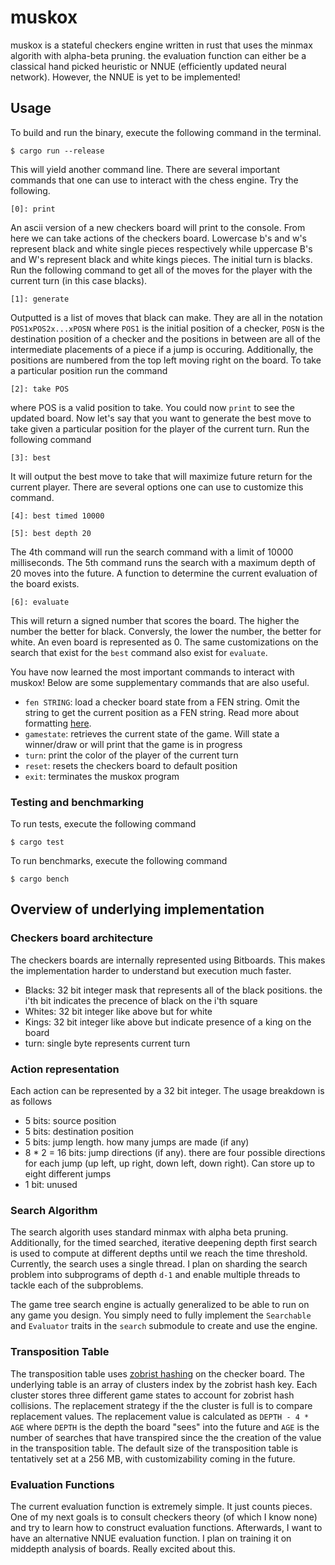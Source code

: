 # muskox

muskox is a stateful checkers engine written in rust that uses the minmax algorith with alpha-beta pruning. the evaluation function can either be a classical hand picked heuristic or NNUE (efficiently updated neural network). However, the NNUE is yet to be implemented!

## Usage

To build and run the binary, execute the following command in the terminal.

`$ cargo run --release`

This will yield another command line. There are several important commands that one can use to interact with the chess engine. Try the following.

`[0]: print`

An ascii version of a new checkers board will print to the console. From here we can take actions of the checkers board. Lowercase b's and w's represent black and white single pieces respectively while uppercase B's and W's represent black and white kings pieces. The initial turn is blacks. Run the following command to get all of the moves for the player with the current turn (in this case blacks).

`[1]: generate`

Outputted is a list of moves that black can make. They are all in the notation `POS1xPOS2x...xPOSN` where `POS1` is the initial position of a checker, `POSN` is the destination position of a checker and the positions in between are all of the intermediate placements of a piece if a jump is occuring. Additionally, the positions are numbered from the top left moving right on the board. To take a particular position run the command

`[2]: take POS`

where POS is a valid position to take. You could now `print` to see the updated board. Now let's say that you want to generate the best move to take given a particular position for the player of the current turn. Run the following command

`[3]: best`

It will output the best move to take that will maximize future return for the current player. There are several options one can use to customize this command.

`[4]: best timed 10000`

`[5]: best depth 20`

The 4th command will run the search command with a limit of 10000 milliseconds. The 5th command runs the search with a maximum depth of 20 moves into the future. A function to determine the current evaluation of the board exists.

`[6]: evaluate`

This will return a signed number that scores the board. The higher the number the better for black. Conversly, the lower the number, the better for white. An even board is represented as 0. The same customizations on the search that exist for the `best` command also exist for `evaluate`.

You have now learned the most important commands to interact with muskox! Below are some supplementary commands that are also useful.

* `fen STRING`: load a checker board state from a FEN string. Omit the string to get the current position as a FEN string. Read more about formatting [here](https://en.wikipedia.org/wiki/Portable_Draughts_Notation).
* `gamestate`: retrieves the current state of the game. Will state a winner/draw or will print that the game is in progress
* `turn`: print the color of the player of the current turn
* `reset`: resets the checkers board to default position
* `exit`: terminates the muskox program

### Testing and benchmarking

To run tests, execute the following command

`$ cargo test`

To run benchmarks, execute the following command

`$ cargo bench`

## Overview of underlying implementation

### Checkers board architecture

The checkers boards are internally represented using Bitboards. This makes the implementation harder to understand but execution much faster.
* Blacks: 32 bit integer mask that represents all of the black positions. the i'th bit indicates the precence of black on the i'th square
* Whites: 32 bit integer like above but for white
* Kings: 32 bit integer like above but indicate presence of a king on the board
* turn: single byte represents current turn

### Action representation

Each action can be represented by a 32 bit integer. The usage breakdown is as follows
* 5 bits: source position
* 5 bits: destination position
* 5 bits: jump length. how many jumps are made (if any)
* 8 * 2 = 16 bits: jump directions (if any). there are four possible directions for each jump (up left, up right, down left, down right). Can store up to eight different jumps
* 1 bit: unused

### Search Algorithm

The search algorith uses standard minmax with alpha beta pruning. Additionally, for the timed searched, iterative deepening depth first search is used to compute at different depths until we reach the time threshold. Currently, the search uses a single thread. I plan on sharding the search problem into subprograms of depth `d-1` and enable multiple threads to tackle each of the subproblems.

The game tree search engine is actually generalized to be able to run on any game you design. You simply need to fully implement the `Searchable` and `Evaluator` traits in the `search` submodule to create and use the engine.

### Transposition Table

The transposition table uses [zobrist hashing](https://www.chessprogramming.org/Zobrist_Hashing) on the checker board. The underlying table is an array of clusters index by the zobrist hash key. Each cluster stores three different game states to account for zobrist hash collisions. The replacement strategy if the the cluster is full is to compare replacement values. The replacement value is calculated as `DEPTH - 4 * AGE` where `DEPTH` is the depth the board "sees" into the future and `AGE` is the number of searches that have transpired since the the creation of the value in the transposition table. The default size of the transposition table is tentatively set at a 256 MB, with customizability coming in the future.

### Evaluation Functions

The current evaluation function is extremely simple. It just counts pieces. One of my next goals is to consult checkers theory (of which I know none) and try to learn how to construct evaluation functions. Afterwards, I want to have an alternative NNUE evaluation function. I plan on training it on middepth analysis of boards. Really excited about this.